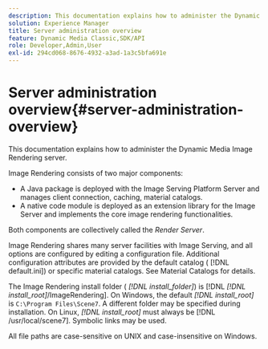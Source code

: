 ```yaml
---
description: This documentation explains how to administer the Dynamic Media Image Rendering server.
solution: Experience Manager
title: Server administration overview
feature: Dynamic Media Classic,SDK/API
role: Developer,Admin,User
exl-id: 294cd068-8676-4932-a3ad-1a3c5bfa691e
---
```

# Server administration overview{#server-administration-overview}

This documentation explains how to administer the Dynamic Media Image Rendering server.

Image Rendering consists of two major components:

* A Java package is deployed with the Image Serving Platform Server and manages client connection, caching, material catalogs. 
* A native code module is deployed as an extension library for the Image Server and implements the core image rendering functionalities.

Both components are collectively called the *Render Server*.

Image Rendering shares many server facilities with Image Serving, and all options are configured by editing a configuration file. Additional configuration attributes are provided by the default catalog ( [!DNL default.ini]) or specific material catalogs. See Material Catalogs for details.

The Image Rendering install folder ( *[!DNL install_folder]*) is [!DNL *[!DNL install_root]*/ImageRendering]. On Windows, the default *[!DNL install_root]* is `C:\Program Files\Scene7`. A different folder may be specified during installation. On Linux, *[!DNL install_root]* must always be [!DNL /usr/local/scene7]. Symbolic links may be used.

All file paths are case-sensitive on UNIX and case-insensitive on Windows.
